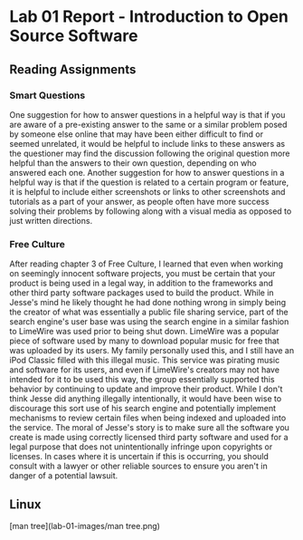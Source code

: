 # Lab 01 Report - Introduction to Open Source Software

## Reading Assignments

### Smart Questions
One suggestion for how to answer questions in a helpful way is that if you are aware of a pre-existing answer to the same or a similar problem posed by someone else online that may have been either difficult to find or seemed unrelated, it would be helpful to include links to these answers as the questioner may find the discussion following the original question more helpful than the answers to their own question, depending on who answered each one.  Another suggestion for how to answer questions in a helpful way is that if the question is related to a certain program or feature, it is helpful to include either screenshots or links to other screenshots and tutorials as a part of your answer, as people often have more success solving their problems by following along with a visual media as opposed to just written directions.

### Free Culture
After reading chapter 3 of Free Culture, I learned that even when working on seemingly innocent software projects, you must be certain that your product is being used in a legal way, in addition to the frameworks and other third party software packages used to build the product.  While in Jesse's mind he likely thought he had done nothing wrong in simply being the creator of what was essentially a public file sharing service, part of the search engine's user base was using the search engine in a similar fashion to LimeWire was used prior to being shut down.  LimeWire was a popular piece of software used by many to download popular music for free that was uploaded by its users.  My family personally used this, and I still have an iPod Classic filled with this illegal music.  This service was pirating music and software for its users, and even if LimeWire's creators may not have intended for it to be used this way, the group essentially supported this behavior by continuing to update and improve their product.  While I don't think Jesse did anything illegally intentionally, it would have been wise to discourage this sort use of his search engine and potentially implement mechanisms to review certain files when being indexed and uploaded into the service.  The moral of Jesse's story is to make sure all the software you create is made using correctly licensed third party software and used for a legal purpose that does not unintentionally infringe upon copyrights or licenses.  In cases where it is uncertain if this is occurring, you should consult with a lawyer or other reliable sources to ensure you aren't in danger of a potential lawsuit.

## Linux
[man tree](lab-01-images/man tree.png)
